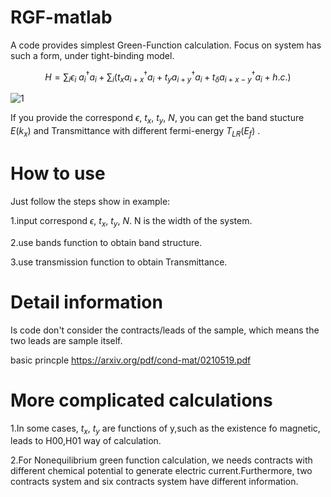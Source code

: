 # RGF-matlab
A code provides simplest Green-Function calculation.
Focus on system has such a form, under tight-binding model.

$$
\begin{equation*}
H=\sum _{i} \epsilon _{i} \ a_{i}^{\dagger } a_{i} +\sum _{i}\left( t_{x} a_{i+x}^{\dagger } a_{i} +t_{y} a_{i+y}^{\dagger } a_{i} +t_{\delta } a_{i+x-y}^{\dagger } a_{i} +h.c.\right)
\end{equation*}
$$

![1](https://user-images.githubusercontent.com/84439883/224943803-7de31ade-9481-4268-bc3c-117148e7af41.png)

If you provide the correspond $\epsilon$, $t_{x}$, $t_{y}$, $N$, you can get the band stucture $E(k_x)$ and Transmittance with different fermi-energy $T_{LR}(E_f)$ .
# How to use
Just follow the steps show in example:

1.input correspond $\epsilon$, $t_{x}$, $t_{y}$, $N$.
N is the width of the system.

2.use bands function to obtain band structure.

3.use transmission function to obtain Transmittance.
# Detail information

Is code don't consider the contracts/leads of the sample, which means the two leads are sample itself.

basic princple
https://arxiv.org/pdf/cond-mat/0210519.pdf

# More complicated calculations

1.In some cases, $t_{x}$, $t_{y}$ are functions of y,such as the existence fo magnetic, leads to H00,H01 way of calculation.

2.For Nonequilibrium green function calculation, we needs contracts with different chemical potential to generate electric current.Furthermore, two contracts system and six contracts system have different information.
